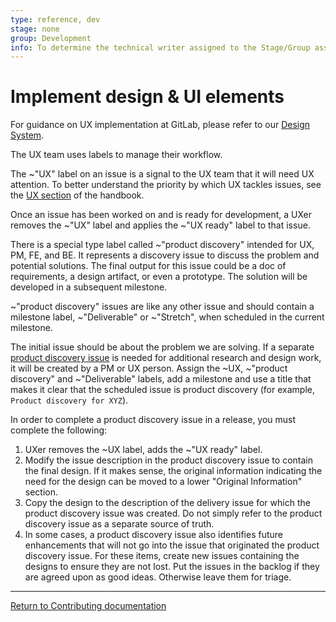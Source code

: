 ```yaml
---
type: reference, dev
stage: none
group: Development
info: To determine the technical writer assigned to the Stage/Group associated with this page, see https://about.gitlab.com/handbook/engineering/ux/technical-writing/#assignments
---
```


# Implement design & UI elements

For guidance on UX implementation at GitLab, please refer to our [Design System](https://design.gitlab.com/).

The UX team uses labels to manage their workflow.

The ~"UX" label on an issue is a signal to the UX team that it will need UX attention.
To better understand the priority by which UX tackles issues, see the [UX section](https://about.gitlab.com/handbook/engineering/ux/) of the handbook.

Once an issue has been worked on and is ready for development, a UXer removes the ~"UX" label and applies the ~"UX ready" label to that issue.

There is a special type label called ~"product discovery" intended for UX,
PM, FE, and BE. It represents a discovery issue to discuss the problem and
potential solutions. The final output for this issue could be a doc of
requirements, a design artifact, or even a prototype. The solution will be
developed in a subsequent milestone.

~"product discovery" issues are like any other issue and should contain a milestone label, ~"Deliverable" or ~"Stretch", when scheduled in the current milestone.

The initial issue should be about the problem we are solving. If a separate [product discovery issue](https://about.gitlab.com/handbook/engineering/ux/ux-department-workflow/#how-we-use-labels)
is needed for additional research and design work, it will be created by a PM or UX person.
Assign the ~UX, ~"product discovery" and ~"Deliverable" labels, add a milestone and
use a title that makes it clear that the scheduled issue is product discovery
(for example, `Product discovery for XYZ`).

In order to complete a product discovery issue in a release, you must complete the following:

1. UXer removes the ~UX label, adds the ~"UX ready" label.
1. Modify the issue description in the product discovery issue to contain the final design. If it makes sense, the original information indicating the need for the design can be moved to a lower "Original Information" section.
1. Copy the design to the description of the delivery issue for which the product discovery issue was created. Do not simply refer to the product discovery issue as a separate source of truth.
1. In some cases, a product discovery issue also identifies future enhancements that will not go into the issue that originated the product discovery issue. For these items, create new issues containing the designs to ensure they are not lost. Put the issues in the backlog if they are agreed upon as good ideas. Otherwise leave them for triage.

---

[Return to Contributing documentation](index.md)
